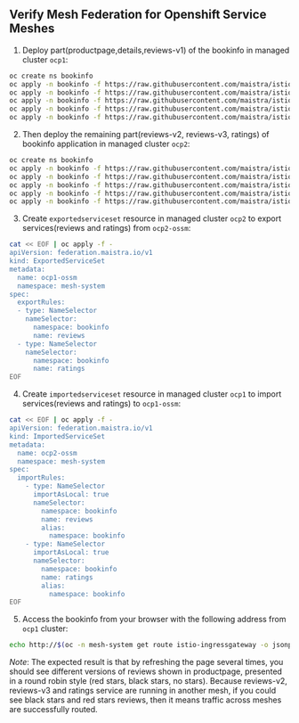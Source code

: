 ## Verify Mesh Federation for Openshift Service Meshes

1. Deploy part(productpage,details,reviews-v1) of the bookinfo in managed cluster `ocp1`:

```bash
oc create ns bookinfo
oc apply -n bookinfo -f https://raw.githubusercontent.com/maistra/istio/maistra-2.1/samples/bookinfo/platform/kube/bookinfo.yaml -l 'app in (productpage,details)'
oc apply -n bookinfo -f https://raw.githubusercontent.com/maistra/istio/maistra-2.1/samples/bookinfo/platform/kube/bookinfo.yaml -l app=reviews,version=v1
oc apply -n bookinfo -f https://raw.githubusercontent.com/maistra/istio/maistra-2.1/samples/bookinfo/platform/kube/bookinfo.yaml -l service=reviews
oc apply -n bookinfo -f https://raw.githubusercontent.com/maistra/istio/maistra-2.1/samples/bookinfo/platform/kube/bookinfo.yaml -l 'account'
oc apply -n bookinfo -f https://raw.githubusercontent.com/maistra/istio/maistra-2.1/samples/bookinfo/networking/bookinfo-gateway.yaml
```

2. Then deploy the remaining part(reviews-v2, reviews-v3, ratings) of bookinfo application in managed cluster `ocp2`:

```bash
oc create ns bookinfo
oc apply -n bookinfo -f https://raw.githubusercontent.com/maistra/istio/maistra-2.1/samples/bookinfo/platform/kube/bookinfo.yaml -l app=reviews,version=v2
oc apply -n bookinfo -f https://raw.githubusercontent.com/maistra/istio/maistra-2.1/samples/bookinfo/platform/kube/bookinfo.yaml -l app=reviews,version=v3
oc apply -n bookinfo -f https://raw.githubusercontent.com/maistra/istio/maistra-2.1/samples/bookinfo/platform/kube/bookinfo.yaml -l service=reviews
oc apply -n bookinfo -f https://raw.githubusercontent.com/maistra/istio/maistra-2.1/samples/bookinfo/platform/kube/bookinfo.yaml -l app=ratings
oc apply -n bookinfo -f https://raw.githubusercontent.com/maistra/istio/maistra-2.1/samples/bookinfo/platform/kube/bookinfo.yaml -l 'account'
```

3. Create `exportedserviceset` resource in managed cluster `ocp2` to export services(reviews and ratings) from `ocp2-ossm`:

```bash
cat << EOF | oc apply -f -
apiVersion: federation.maistra.io/v1
kind: ExportedServiceSet
metadata:
  name: ocp1-ossm
  namespace: mesh-system
spec:
  exportRules:
  - type: NameSelector
    nameSelector:
      namespace: bookinfo
      name: reviews
  - type: NameSelector
    nameSelector:
      namespace: bookinfo
      name: ratings
EOF
```

4. Create `importedserviceset` resource in managed cluster `ocp1` to import services(reviews and ratings) to `ocp1-ossm`:

```bash
cat << EOF | oc apply -f -
apiVersion: federation.maistra.io/v1
kind: ImportedServiceSet
metadata:
  name: ocp2-ossm
  namespace: mesh-system
spec:
  importRules:
    - type: NameSelector
      importAsLocal: true
      nameSelector:
        namespace: bookinfo
        name: reviews
        alias:
          namespace: bookinfo
    - type: NameSelector
      importAsLocal: true
      nameSelector:
        namespace: bookinfo
        name: ratings
        alias:
          namespace: bookinfo
EOF
```

5. Access the bookinfo from your browser with the following address from `ocp1` cluster:

```bash
echo http://$(oc -n mesh-system get route istio-ingressgateway -o jsonpath={.spec.host})/productpage
```

_Note_: The expected result is that by refreshing the page several times, you should see different versions of reviews shown in productpage, presented in a round robin style (red stars, black stars, no stars). Because reviews-v2, reviews-v3 and ratings service are running in another mesh, if you could see black stars and red stars reviews, then it means traffic across meshes are successfully routed.
